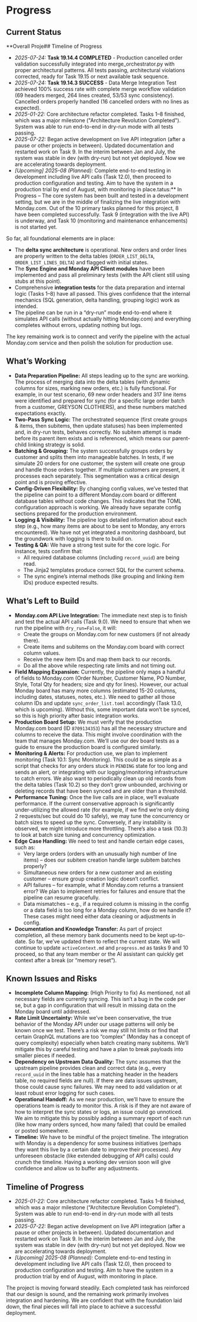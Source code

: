 # Progress

## Current Status
**Overall Proje## Timeline of Progress
- *2025-07-24:* **Task 19.14.4 COMPLETED** - Production cancelled order validation successfully integrated into merge_orchestrator.py with proper architectural patterns. All tests passing, architectural violations corrected, ready for Task 19.15 or next available task sequence.
- *2025-07-24:* **Task 19.14.3 SUCCESS** - Data Merge Integration Test achieved 100% success rate with complete merge workflow validation (69 headers merged, 264 lines created, 53/53 sync consistency). Cancelled orders properly handled (16 cancelled orders with no lines as expected).
- *2025-01-22:* Core architecture refactor completed. Tasks 1–8 finished, which was a major milestone ("Architecture Revolution Completed"). System was able to run end-to-end in dry-run mode with all tests passing.
- *2025-07-22:* Began active development on live API integration (after a pause or other projects in between). Updated documentation and restarted work on Task 9. In the interim between Jan and July, the system was stable in dev (with dry-run) but not yet deployed. Now we are accelerating towards deployment.
- *[Upcoming]* *2025-08 (Planned):* Complete end-to-end testing in development including live API calls (Task 12.0), then proceed to production configuration and testing. Aim to have the system in a production trial by end of August, with monitoring in place.tatus:** In Progress – The core system has been built and tested in a development setting, but we are in the middle of finalizing the live integration with Monday.com. Out of the 10 primary tasks planned for this project, 8 have been completed successfully. Task 9 (integration with the live API) is underway, and Task 10 (monitoring and maintenance enhancements) is not started yet.

So far, all foundational elements are in place:
- The **delta sync architecture** is operational. New orders and order lines are properly written to the delta tables (`ORDER_LIST_DELTA`, `ORDER_LIST_LINES_DELTA`) and flagged with initial states.
- The **Sync Engine and Monday API Client modules** have been implemented and pass all preliminary tests (with the API client still using stubs at this point).
- Comprehensive **integration tests** for the data preparation and internal logic (Tasks 1–8) have all passed. This gives confidence that the internal mechanics (SQL generation, delta handling, grouping logic) work as intended.
- The pipeline can be run in a “dry-run” mode end-to-end where it simulates API calls (without actually hitting Monday.com) and everything completes without errors, updating nothing but logs.

The key remaining work is to connect and verify the pipeline with the actual Monday.com service and then polish the solution for production use.

## What’s Working
- **Data Preparation Pipeline:** All steps leading up to the sync are working. The process of merging data into the delta tables (with dynamic columns for sizes, marking new orders, etc.) is fully functional. For example, in our test scenario, 69 new order headers and 317 line items were identified and prepared for sync (for a specific large order batch from a customer, GREYSON CLOTHIERS), and these numbers matched expectations exactly.
- **Two-Pass Sync Logic:** The orchestrated sequence (first create groups & items, then subitems, then update statuses) has been implemented and, in dry-run tests, behaves correctly. No subitem attempt is made before its parent item exists and is referenced, which means our parent-child linking strategy is solid.
- **Batching & Grouping:** The system successfully groups orders by customer and splits them into manageable batches. In tests, if we simulate 20 orders for one customer, the system will create one group and handle those orders together. If multiple customers are present, it processes each separately. This segmentation was a critical design point and is proving effective.
- **Config-Driven Flexibility:** By changing config values, we’ve tested that the pipeline can point to a different Monday.com board or different database tables without code changes. This indicates that the TOML configuration approach is working. We already have separate config sections prepared for the production environment.
- **Logging & Visibility:** The pipeline logs detailed information about each step (e.g., how many items are about to be sent to Monday, any errors encountered). We have not yet integrated a monitoring dashboard, but the groundwork with logging is there to build on.
- **Testing & QA:** We have a strong test suite for the core logic. For instance, tests confirm that:
  - All required database columns (including `record_uuid`) are being read.
  - The Jinja2 templates produce correct SQL for the current schema.
  - The sync engine’s internal methods (like grouping and linking item IDs) produce expected results.

## What’s Left to Build
- **Monday.com API Live Integration:** The immediate next step is to finish and test the actual API calls (Task 9.0). We need to ensure that when we run the pipeline with `dry_run=False`, it will:
  - Create the groups on Monday.com for new customers (if not already there).
  - Create items and subitems on the Monday.com board with correct column values.
  - Receive the new item IDs and map them back to our records.
  - Do all the above while respecting rate limits and not timing out.
- **Field Mapping Expansion:** Currently, the pipeline only maps a handful of fields to Monday.com (Order Number, Customer Name, PO Number, Style, Total Qty for headers; size and qty for lines). However, our actual Monday board has many more columns (estimated 15-20 columns, including dates, statuses, notes, etc.). We need to gather all those column IDs and update `sync_order_list.toml` accordingly (Task 13.0, which is upcoming). Without this, some important data won’t be synced, so this is high priority after basic integration works.
- **Production Board Setup:** We must verify that the production Monday.com board (ID `8709134353`) has all the necessary structure and columns to receive the data. This might involve coordination with the team that manages Monday.com. We’ll use our dev board tests as a guide to ensure the production board is configured similarly.
- **Monitoring & Alerts:** For production use, we plan to implement monitoring (Task 10.1: Sync Monitoring). This could be as simple as a script that checks for any orders stuck in `PENDING` state for too long and sends an alert, or integrating with our logging/monitoring infrastructure to catch errors. We also want to periodically clean up old records from the delta tables (Task 10.2) so they don’t grow unbounded, archiving or deleting records that have been synced and are older than a threshold.
- **Performance Tuning:** Once the live calls are in place, we’ll evaluate performance. If the current conservative approach is significantly under-utilizing the allowed rate (for example, if we find we’re only doing 2 requests/sec but could do 10 safely), we may tune the concurrency or batch sizes to speed up the sync. Conversely, if any instability is observed, we might introduce more throttling. There’s also a task (10.3) to look at batch size tuning and concurrency optimization.
- **Edge Case Handling:** We need to test and handle certain edge cases, such as:
  - Very large orders (orders with an unusually high number of line items) – does our subitem creation handle large subitem batches properly?
  - Simultaneous new orders for a new customer and an existing customer – ensure group creation logic doesn’t conflict.
  - API failures – for example, what if Monday.com returns a transient error? We plan to implement retries for failures and ensure that the pipeline can resume gracefully.
  - Data mismatches – e.g., if a required column is missing in the config or a data field is too long for a Monday column, how do we handle it? These cases might need either data cleaning or adjustments in config.
- **Documentation and Knowledge Transfer:** As part of project completion, all these memory bank documents need to be kept up-to-date. So far, we’ve updated them to reflect the current state. We will continue to update `activeContext.md` and `progress.md` as tasks 9 and 10 proceed, so that any team member or the AI assistant can quickly get context after a break (or “memory reset”).

## Known Issues and Risks
- **Incomplete Column Mapping:** (High Priority to fix) As mentioned, not all necessary fields are currently syncing. This isn’t a bug in the code per se, but a gap in configuration that will result in missing data on the Monday board until addressed.
- **Rate Limit Uncertainty:** While we’ve been conservative, the true behavior of the Monday API under our usage patterns will only be known once we test. There’s a risk we may still hit limits or find that certain GraphQL mutations are too “complex” (Monday has a concept of query complexity) especially when batch creating many subitems. We’ll mitigate this by careful testing and have a plan to break payloads into smaller pieces if needed.
- **Dependency on Upstream Data Quality:** The sync assumes that the upstream pipeline provides clean and correct data (e.g., every `record_uuid` in the lines table has a matching header in the headers table, no required fields are null). If there are data issues upstream, those could cause sync failures. We may need to add validation or at least robust error logging for such cases.
- **Operational Handoff:** As we near production, we’ll have to ensure the operations team is ready to monitor this. A risk is if they are not aware of how to interpret the sync states or logs, an issue could go unnoticed. We aim to mitigate this by possibly adding a summary report of each run (like how many orders synced, how many failed) that could be emailed or posted somewhere.
- **Timeline:** We have to be mindful of the project timeline. The integration with Monday is a dependency for some business initiatives (perhaps they want this live by a certain date to improve their processes). Any unforeseen obstacle (like extended debugging of API calls) could crunch the timeline. Having a working dev version soon will give confidence and allow us to buffer any adjustments.

## Timeline of Progress
- *2025-01-22:* Core architecture refactor completed. Tasks 1–8 finished, which was a major milestone (“Architecture Revolution Completed”). System was able to run end-to-end in dry-run mode with all tests passing.
- *2025-07-22:* Began active development on live API integration (after a pause or other projects in between). Updated documentation and restarted work on Task 9. In the interim between Jan and July, the system was stable in dev (with dry-run) but not yet deployed. Now we are accelerating towards deployment.
- *[Upcoming]* *2025-08 (Planned):* Complete end-to-end testing in development including live API calls (Task 12.0), then proceed to production configuration and testing. Aim to have the system in a production trial by end of August, with monitoring in place.

The project is moving forward steadily. Each completed task has reinforced that our design is sound, and the remaining work primarily involves integration and hardening. We are confident that with the foundation laid down, the final pieces will fall into place to achieve a successful deployment.
